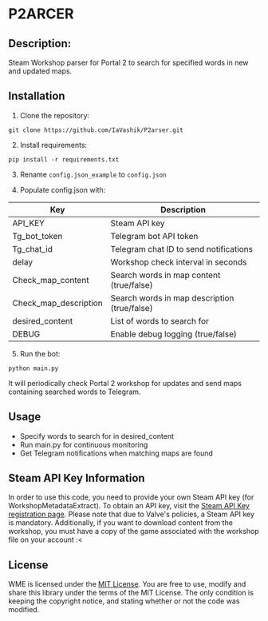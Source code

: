 # P2ARCER

## Description:
Steam Workshop parser for Portal 2 to search for specified words in new and updated maps.


## Installation 

1. Clone the repository:

```
git clone https://github.com/IaVashik/P2arser.git
```

2. Install requirements:

```
pip install -r requirements.txt
```

3. Rename `config.json_example` to `config.json`

4. Populate config.json with:

Key | Description
--|--
API_KEY | Steam API key
Tg_bot_token | Telegram bot API token 
Tg_chat_id | Telegram chat ID to send notifications
delay | Workshop check interval in seconds
Check_map_content | Search words in map content (true/false)
Check_map_description | Search words in map description (true/false)
desired_content | List of words to search for
DEBUG | Enable debug logging (true/false)

5. Run the bot:

```
python main.py
```

It will periodically check Portal 2 workshop for updates and send maps containing searched words to Telegram.

## Usage

- Specify words to search for in desired_content
- Run main.py for continuous monitoring
- Get Telegram notifications when matching maps are found

## Steam API Key Information
In order to use this code, you need to provide your own Steam API key (for WorkshopMetadataExtract). To obtain an API key, visit the [Steam API Key registration page](https://steamcommunity.com/dev/apikey). Please note that due to Valve's policies, a Steam API key is mandatory. Additionally, if you want to download content from the workshop, you must have a copy of the game associated with the workshop file on your account :<

## License
WME is licensed under the [MIT License](https://github.com/example/project/blob/main/LICENSE). You are free to use, modify and share this library under the terms of the MIT License. The only condition is keeping the copyright notice, and stating whether or not the code was modified.